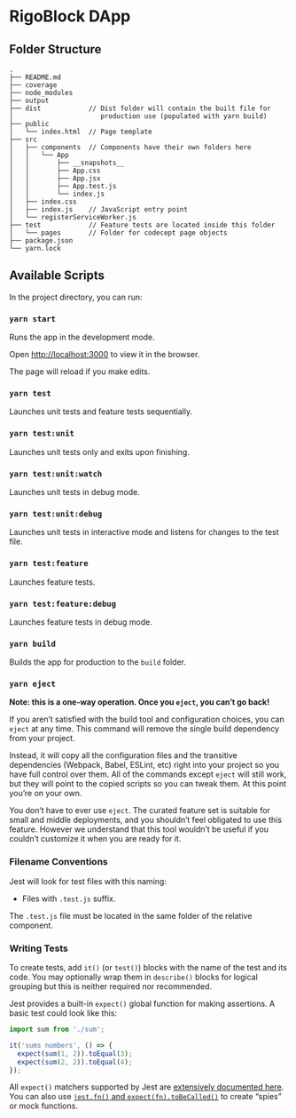 # RigoBlock DApp

## Folder Structure

```
.
├── README.md
├── coverage
├── node_modules
├── output
├── dist            // Dist folder will contain the built file for
│                      production use (populated with yarn build)
├── public
│   └── index.html  // Page template
├── src
│   ├── components  // Components have their own folders here
│   │   └── App
│   │       ├── __snapshots__
│   │       ├── App.css
│   │       ├── App.jsx
│   │       ├── App.test.js
│   │       └── index.js
│   ├── index.css
│   ├── index.js    // JavaScript entry point
│   └── registerServiceWorker.js
├── test            // Feature tests are located inside this folder
│   └── pages       // Folder for codecept page objects
├── package.json
└── yarn.lock
```
## Available Scripts

In the project directory, you can run:

### `yarn start`

Runs the app in the development mode.

Open [http://localhost:3000](http://localhost:3000) to view it in the browser.

The page will reload if you make edits.

### `yarn test`

Launches unit tests and feature tests sequentially.
### `yarn test:unit`

Launches unit tests only and exits upon finishing.
### `yarn test:unit:watch`

Launches unit tests in debug mode.
### `yarn test:unit:debug`

Launches unit tests in interactive mode and listens for changes to the test file.
### `yarn test:feature`

Launches feature tests.
### `yarn test:feature:debug`

Launches feature tests in debug mode.

### `yarn build`

Builds the app for production to the `build` folder.

### `yarn eject`

**Note: this is a one-way operation. Once you `eject`, you can’t go back!**

If you aren’t satisfied with the build tool and configuration choices, you can `eject` at any time. This command will remove the single build dependency from your project.

Instead, it will copy all the configuration files and the transitive dependencies (Webpack, Babel, ESLint, etc) right into your project so you have full control over them. All of the commands except `eject` will still work, but they will point to the copied scripts so you can tweak them. At this point you’re on your own.

You don’t have to ever use `eject`. The curated feature set is suitable for small and middle deployments, and you shouldn’t feel obligated to use this feature. However we understand that this tool wouldn’t be useful if you couldn’t customize it when you are ready for it.

### Filename Conventions

Jest will look for test files with this naming:

* Files with `.test.js` suffix.

The `.test.js` file must be located in the same folder of the relative component.

### Writing Tests

To create tests, add `it()` (or `test()`) blocks with the name of the test and its code. You may optionally wrap them in `describe()` blocks for logical grouping but this is neither required nor recommended.

Jest provides a built-in `expect()` global function for making assertions. A basic test could look like this:

```js
import sum from './sum';

it('sums numbers', () => {
  expect(sum(1, 2)).toEqual(3);
  expect(sum(2, 2)).toEqual(4);
});
```

All `expect()` matchers supported by Jest are [extensively documented here](https://facebook.github.io/jest/docs/en/expect.html#content).
You can also use [`jest.fn()` and `expect(fn).toBeCalled()`](https://facebook.github.io/jest/docs/en/expect.html#tohavebeencalled) to create “spies” or mock functions.

